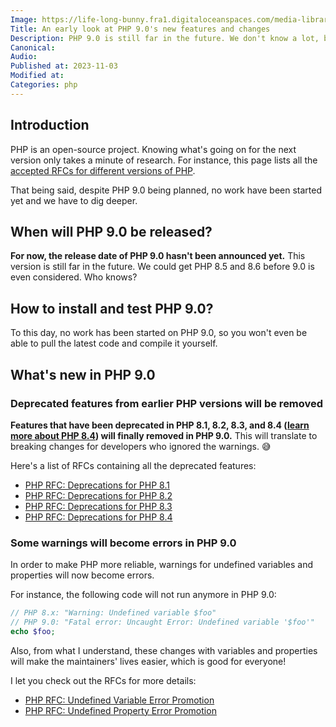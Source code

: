 ```yaml
---
Image: https://life-long-bunny.fra1.digitaloceanspaces.com/media-library/production/222/Oezl6om6sBJmaiKSF2sh78yXpzyNvp-metacGhwLTkwLnBuZw%3D%3D-.png
Title: An early look at PHP 9.0's new features and changes
Description: PHP 9.0 is still far in the future. We don't know a lot, but we have a few breaking changes planned for it.
Canonical: 
Audio:
Published at: 2023-11-03
Modified at: 
Categories: php
---
```


## Introduction

PHP is an open-source project. Knowing what's going on for the next version only takes a minute of research. For instance, this page lists all the [accepted RFCs for different versions of PHP](https://wiki.php.net/rfc).

That being said, despite PHP 9.0 being planned, no work have been started yet and we have to dig deeper.

## When will PHP 9.0 be released?

**For now, the release date of PHP 9.0 hasn't been announced yet.** This version is still far in the future. We could get PHP 8.5 and 8.6 before 9.0 is even considered. Who knows?

## How to install and test PHP 9.0?

To this day, no work has been started on PHP 9.0, so you won't even be able to pull the latest code and compile it yourself.

## What's new in PHP 9.0

### Deprecated features from earlier PHP versions will be removed

**Features that have been deprecated in PHP 8.1, 8.2, 8.3, and 8.4 ([learn more about PHP 8.4](/php-84)) will finally removed in PHP 9.0.** This will translate to breaking changes for developers who ignored the warnings. 😅

Here's a list of RFCs containing all the deprecated features:
- [PHP RFC: Deprecations for PHP 8.1](https://wiki.php.net/rfc/deprecations_php_8_1)
- [PHP RFC: Deprecations for PHP 8.2](https://wiki.php.net/rfc/deprecations_php_8_2)
- [PHP RFC: Deprecations for PHP 8.3](https://wiki.php.net/rfc/deprecations_php_8_3)
- [PHP RFC: Deprecations for PHP 8.4](https://wiki.php.net/rfc/deprecations_php_8_4)

### Some warnings will become errors in PHP 9.0

In order to make PHP more reliable, warnings for undefined variables and properties will now become errors.

For instance, the following code will not run anymore in PHP 9.0:

```php
// PHP 8.x: "Warning: Undefined variable $foo"
// PHP 9.0: "Fatal error: Uncaught Error: Undefined variable '$foo'"
echo $foo;
```

Also, from what I understand, these changes with variables and properties will make the maintainers' lives easier, which is good for everyone!

I let you check out the RFCs for more details:
- [PHP RFC: Undefined Variable Error Promotion](https://wiki.php.net/rfc/undefined_variable_error_promotion)
- [PHP RFC: Undefined Property Error Promotion](https://wiki.php.net/rfc/undefined_property_error_promotion)